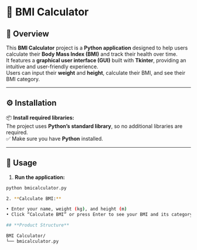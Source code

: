 # 🧮 **BMI Calculator**

## **📌 Overview**
This **BMI Calculator** project is a **Python application** designed to help users calculate their **Body Mass Index (BMI)** and track their health over time.  
It features a **graphical user interface (GUI)** built with **Tkinter**, providing an intuitive and user-friendly experience.  
Users can input their **weight** and **height**, calculate their BMI, and see their BMI category.

---

## **⚙️ Installation**
📦 **Install required libraries:**  
The project uses **Python’s standard library**, so no additional libraries are required.  
✅ Make sure you have **Python** installed.

---

## **🚀 Usage**
1. **Run the application:**  
```bash
python bmicalculator.py

2. **Calculate BMI:**

• Enter your name, weight (kg), and height (m)
• Click “Calculate BMI” or press Enter to see your BMI and its category

## **Product Structure**

BMI Calculator/
└── bmicalculator.py
